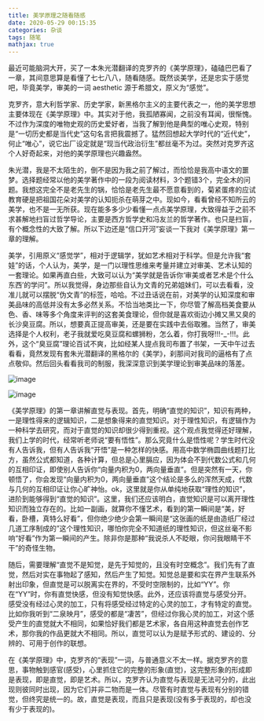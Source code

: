 ```yaml
---
title: 美学原理之随看随感
date: 2020-05-29 00:15:35
categories: 杂谈
tags: 随笔
mathjax: true
---
```


最近可能脑洞大开，买了一本朱光潜翻译的克罗齐的《美学原理》，磕磕巴巴看了一章，其间意思算是看懂了七七八八，随看随感。既然谈美学，还是忠实于感觉吧，毕竟美学，审美的一词 aesthetic 源于希腊文，原义为“感觉”。 <!--more-->

克罗齐，意大利哲学家、历史学家，新黑格尔主义的主要代表之一，他的美学思想主要体现在《美学原理》中。其实对于他，我孤陋寡闻，之前没有耳闻，很惭愧。不过作为深度的唯物史观的历史爱好者，当我了解到他是典型的唯心史观，特别是“一切历史都是当代史”这句名言把我震撼了。猛然回想起大学时代的“近代史”，何止“唯心”，说它出厂设定就是“现当代政治衍生”都丝毫不为过。突然对克罗齐这个人好奇起来，对他的美学原理也兴趣盎然。

朱光潜，我是不太陌生的，倒不是因为我之前了解过，而恰恰是我高中语文的噩梦。选择题经常以他的美学著作中的一段为阅读材料，3个题错3个，完全木的问题。我想这完全不是老先生的锅，恰恰是老先生最不愿意看到的，菊紧蛋疼的应试教育硬是把祖国花朵对美学的认知扼杀在萌芽之中。现如今，看看曾经不知所云的美学，也不是一无所获。现在能多多少少看懂一点点美学原理，大致得益于之前不求甚解地扫盲过哲学导论，主要是西方哲学史和冯友兰的哲学著作。也只是扫盲，有个概念性的大致了解。所以下边还是“信口开河”妄谈一下我对《美学原理》第一章的理解。

美学，引用原义“感觉学”，相对于逻辑学，犹如艺术相对于科学。但是允许我“套娃”的话，个人认为，美学，是一门以理性思维来考量并建立对审美、艺术认知的一套理论。如果再直白些，大致可以认为“美学就是告诉你‘审美或者艺术是个什么东西’的学问”。所以我觉得，身边那些自认为文青的兄弟姐妹们，可以去看看，没准儿就可以摆脱“伪文青”的标签，哈哈。不过丑话说在前，对美学的认知深度和审美品味的高低并没有太多必然关系。不恰当地类比一下，你尽管了解高档美食要从色、香、味等多个角度来评判的这套美食理论，但你就是喜欢街边小摊又黑又臭的长沙臭豆腐。所以，想要真正提高审美，还是要在实践中去俗取雅。当然了，审美选择是个人权利，老子我就爱吃臭豆腐和螺狮粉，怎么着，你打我呀!!!-_-!!!。此外，这个“臭豆腐”理论百试不爽，比如经某人提点我司布置了书架，一天中午过去看看，竟然发现有套朱光潜翻译的黑格尔的《美学》，刹那间对我司的逼格有了点点敬仰。然后回头看看我司的制服，我深深意识到美学理论到审美品味的落差。

![image](/images/meixue.jpeg)

![image](/images/zhifu.jpeg)

《美学原理》的第一章讲解直觉与表现。首先，明确“直觉的知识”，知识有两种，一是理性得来的逻辑知识，二是想象得来的直觉知识。对于理性知识，有逻辑作为一种科学去研究，而对于直觉的知识却很少得到重视。这个观点我觉得还好理解，我们上学的时代，经常听老师说“要有悟性”。那么究竟什么是悟性呢？学生时代没有人告诉我，但有人告诉我“开悟”是一种怎样的快感。用高中数学椭圆曲线题打比方，虽然公式都知道，各种计算，但总是心里膈应，因为体会不到代数公式和几何的互相印证，即使别人告诉你“向量内积为0，两向量垂直”。但是突然有一天，你顿悟了，你会发现“向量内积为0，两向量垂直”这个结论是多么的浑然天成，代数与几何的互相印证让你心旷神怡。ok，这里就是你从单纯地获取“理性的知识”，进阶到能够得到“直觉的知识”。这里，我们还应该明白，直觉知识是可以离开理性知识而独立存在的。比如一副画，就算你不懂艺术，看到的第一瞬间是“美，好看，卧槽，真特么好看”，但你绝少绝少会第一瞬间是“这张画的纸是由造纸厂经过几道工序制成的”这个理性知识，哪怕你完全不知道纸的理性知识，但这丝毫不影响“好看”作为第一瞬间的产生。除非你是那种“我说杀人不眨眼，你问我眼睛干不干”的奇怪生物。

随后，需要理解“直觉不是知觉，是先于知觉的，且没有时空概念”。我们先有了直觉，然后对实在事物起了感知，然后产生了知觉。知觉总是要和实在界产生联系外射出印象，但直觉是可以脱离实在界的，不受时空限制的，比如“YY”。你在“YY”时，你有直觉快感，但没有知觉快感。此外，还应该将直觉与感受分开。感受没有经过心灵的加工，只有将感受经过特定的心灵的加工，才有特定的直觉。比如你我听到“二泉映月”，感受的都是“凄苦”，但经过你我心灵的加工，对这个感受产生的直觉就大不相同，如果恰好我们都是艺术家，各自用这种直觉去创作艺术，那你我的作品更就大不相同。所以，直觉可以认为是赋予形式的、建设的、分辨的、可用于创作的联想。

在《美学原理》中，克罗齐的“表现”一词，与普通意义不太一样。据克罗齐的意思，事物触到感官(感受)，心里抓住它的完整的形象(直觉)，这完整形象的形成即是表现，即是直觉，即是艺术。所以，克罗齐认为直觉与表现是无法可分的，此出现则彼同时出现，因为它们并非二物而是一体。尽管有时直觉与表现有分别的错觉，但终究是统一的。故，直觉是表现，而且只是表现(没有多于表现的，却也没有少于表现的)。



